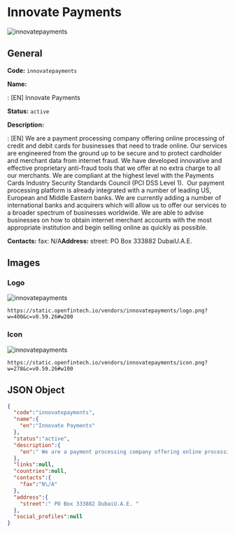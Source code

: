 
# Innovate Payments 
![innovatepayments](https://static.openfintech.io/vendors/innovatepayments/logo.png?w=400&c=v0.59.26#w200)  

## General 
 
**Code:** `innovatepayments` 
 
**Name:** 
 
:	[EN] Innovate Payments 
 
**Status:** `active` 
 
**Description:** 
 
: [EN]  We are a payment processing company offering online processing of credit and debit cards for businesses that need to trade online. Our services are engineered from the ground up to be secure and to protect cardholder and merchant data from internet fraud. We have developed innovative and effective proprietary anti-fraud tools that we offer at no extra charge to all our merchants. We are compliant at the highest level with the Payments Cards Industry Security Standards Council (PCI DSS Level 1).  Our payment processing platform is already integrated with a number of leading US, European and Middle Eastern banks. We are currently adding a number of international banks and acquirers which will allow us to offer our services to a broader spectrum of businesses worldwide. We are able to advise businesses on how to obtain internet merchant accounts with the most appropriate institution and begin selling online as quickly as possible.   
 
**Contacts:** 
fax: N/A**Address:** 
street:  PO Box 333882 DubaiU.A.E.  

## Images 

### Logo 
 
![innovatepayments](https://static.openfintech.io/vendors/innovatepayments/logo.png?w=400&c=v0.59.26#w200)  

```
https://static.openfintech.io/vendors/innovatepayments/logo.png?w=400&c=v0.59.26#w200
```  

### Icon 
 
![innovatepayments](https://static.openfintech.io/vendors/innovatepayments/icon.png?w=278&c=v0.59.26#w100)  

```
https://static.openfintech.io/vendors/innovatepayments/icon.png?w=278&c=v0.59.26#w100
```  

## JSON Object 

```json
{
  "code":"innovatepayments",
  "name":{
    "en":"Innovate Payments"
  },
  "status":"active",
  "description":{
    "en":" We are a payment processing company offering online processing of credit and debit cards for businesses that need to trade online. Our services are engineered from the ground up to be secure and to protect cardholder and merchant data from internet fraud. We have developed innovative and effective proprietary anti-fraud tools that we offer at no extra charge to all our merchants. We are compliant at the highest level with the Payments Cards Industry Security Standards Council (PCI DSS Level 1).\u00a0 Our payment processing platform is already integrated with a number of leading US, European and Middle Eastern banks. We are currently adding a number of international banks and acquirers which will allow us to offer our services to a broader spectrum of businesses worldwide. We are able to advise businesses on how to obtain internet merchant accounts with the most appropriate institution and begin selling online as quickly as possible.\u00a0 "
  },
  "links":null,
  "countries":null,
  "contacts":{
    "fax":"N\/A"
  },
  "address":{
    "street":" PO Box 333882 DubaiU.A.E. "
  },
  "social_profiles":null
}
```  
